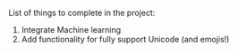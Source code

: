 List of things to complete in the project:
1. Integrate Machine learning 
2. Add functionality for  fully support Unicode (and emojis!)
